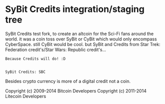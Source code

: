 SyBit Credits integration/staging tree
================================

SyBit Credits test fork, to create an altcoin for the Sci-Fi fans around the world.
it was a coin toss over SyBit or CyBit which would only encompass CyberSpace.
still CyBit would be cool. but SyBit and Credits from Star Trek: Federation credit's/Star Wars: Republic credit's...

	Because Credits will do! :D


	SyBit Credits: SBC

Besides crypto currency is more of a digital credit not a coin.




Copyright (c) 2009-2014 Bitcoin Developers
Copyright (c) 2011-2014 Litecoin Developers
